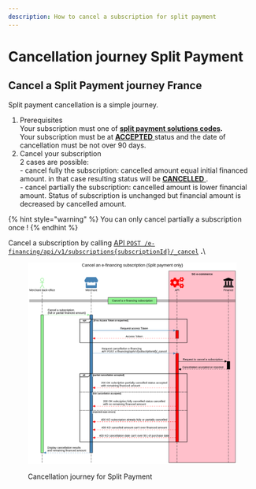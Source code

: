 ```yaml
---
description: How to cancel a subscription for split payment
---
```


# Cancellation journey Split Payment

## Cancel a Split Payment journey France

Split payment cancellation is a simple journey.

1. Prerequisites\
   Your subscription must one of [**split payment solutions codes**](../#e-financing-solution-codes)**.**\
   Your subscription must be at [**ACCEPTED** ](../e-financing-status-life-cycle.md)status and the date of cancellation must be not over 90 days.
2. Cancel your subscription\
   2 cases are possible:\
   \- cancel fully the subscription: cancelled amount equal initial financed amount. in that case resulting status will be [**CANCELLED** ](../e-financing-status-life-cycle.md). \
   \- cancel partially the subscription: cancelled amount is lower financial amount. Status of subscription is unchanged but financial amount is decreased by cancelled amount.&#x20;

{% hint style="warning" %}
You can only cancel partially a subscription once !
{% endhint %}

Cancel a subscription by calling [API `POST /e-financing/api/v1/subscriptions{subscriptionId}/_cancel`](../../../api-reference/e-financing-api/uat-api-for-partners/v-1.3.1-e-financing.md#cancellations) **.**\


<div data-full-width="false">

<figure><img src="../../../.gitbook/assets/Cancel an e-financing subscrition (split payment only).png" alt=""><figcaption><p>Cancellation journey for Split Payment</p></figcaption></figure>

</div>
